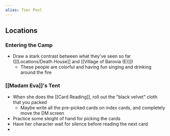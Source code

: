 ```yaml
---
alias: Tser Pool
---
```

## Locations
### Entering the Camp
- Draw a stark contrast between what they've seen so far ([[Locations/Death House]] and [[Village of Barovia (E)]])
	- These people are colorful and having fun singing and drinking around the fire

### [[Madam Eva]]'s Tent
- When she does the [[Card Reading]], roll out the "black velvet" cloth that you packed
	- Maybe write all the pre-picked cards on index cards, and completely move the DM screen
- Practice some sleight of hand for picking the cards
- Have her character wait for silence before reading the next card
- 
